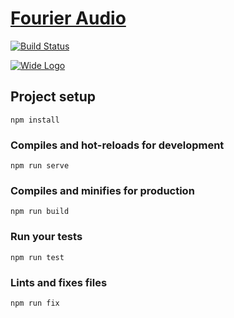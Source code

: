 # [Fourier Audio](https://fourieraudio.co.uk)
[![Build Status](https://travis-ci.com/half2me/fourier.svg?branch=master)](https://travis-ci.com/half2me/fourier)

[![Wide Logo](https://i.imgur.com/XQdat2e.jpg)](http://fourieraudio.co.uk)

## Project setup
```
npm install
```

### Compiles and hot-reloads for development
```
npm run serve
```

### Compiles and minifies for production
```
npm run build
```

### Run your tests
```
npm run test
```

### Lints and fixes files
```
npm run fix
```
